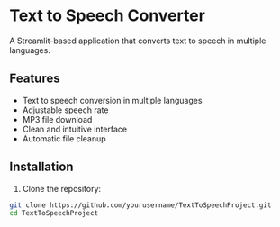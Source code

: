 # Text to Speech Converter

A Streamlit-based application that converts text to speech in multiple languages.

## Features

- Text to speech conversion in multiple languages
- Adjustable speech rate
- MP3 file download
- Clean and intuitive interface
- Automatic file cleanup

## Installation

1. Clone the repository:
```bash
git clone https://github.com/yourusername/TextToSpeechProject.git
cd TextToSpeechProject
